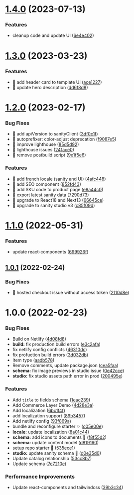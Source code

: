 # [1.4.0](https://github.com/commercelayer/commercelayer-sanity-template/compare/v1.3.0...v1.4.0) (2023-07-13)

### Features

- cleanup code and update UI ([6e4e402](https://github.com/commercelayer/commercelayer-sanity-template/commit/6e4e402630a5ab35cb10d327eb23442b51ce812e))

# [1.3.0](https://github.com/commercelayer/commercelayer-sanity-template/compare/v1.2.0...v1.3.0) (2023-03-23)

### Features

- 🎸 add header card to template UI ([ace1227](https://github.com/commercelayer/commercelayer-sanity-template/commit/ace122739c7a3fa5268b9e87b7f8528a95bcabc9))
- 🎸 update hero description ([dd6f8d8](https://github.com/commercelayer/commercelayer-sanity-template/commit/dd6f8d8e81de94ae4c00013c03766995982dd52c))

# [1.2.0](https://github.com/commercelayer/sanity-template-commercelayer/compare/v1.1.0...v1.2.0) (2023-02-17)

### Bug Fixes

- 🐛 add apiVersion to sanityClient ([3df0c1f](https://github.com/commercelayer/sanity-template-commercelayer/commit/3df0c1f7bc2e9bf00ae36c938eabc992ca8b00f4))
- 🐛 autoprefixer: color-adjust deprecation ([f9087e5](https://github.com/commercelayer/sanity-template-commercelayer/commit/f9087e5e5523f678625499331eb351eb640ab380))
- 🐛 improve lighthouse ([85d5d92](https://github.com/commercelayer/sanity-template-commercelayer/commit/85d5d92dd75102657071e6e9b7c482256d9c81c9))
- 🐛 lighthouse issues ([241ace0](https://github.com/commercelayer/sanity-template-commercelayer/commit/241ace020773dc972bbcaadc3a1d55d2ad871d2b))
- 🐛 remove postbuild script ([9e1f5e6](https://github.com/commercelayer/sanity-template-commercelayer/commit/9e1f5e6bfad8631ec5d4caca071fde1c9b3f6c3d))

### Features

- 🎸 add french locale (sanity and UI) ([4afc448](https://github.com/commercelayer/sanity-template-commercelayer/commit/4afc4486ec641d28d4cb824e2ea9f4929fd5a3fd))
- 🎸 add SEO component ([852fd43](https://github.com/commercelayer/sanity-template-commercelayer/commit/852fd43e9464d1107e1cdb5ded5d1991193cbfac))
- 🎸 add SKU code to product page ([e8a44c0](https://github.com/commercelayer/sanity-template-commercelayer/commit/e8a44c04ad4478d6f175a0638ad5d5908c0ae184))
- 🎸 export latest sanity data ([7290d73](https://github.com/commercelayer/sanity-template-commercelayer/commit/7290d7387a89ef33e9a56dd03ca29ac471bf8c8c))
- 🎸 upgrade to React18 and Next13 ([66645ce](https://github.com/commercelayer/sanity-template-commercelayer/commit/66645ce7ad3821a6bb77814e6fe3e2186b55cf07))
- 🎸 upgrade to sanity studio v3 ([c85f09d](https://github.com/commercelayer/sanity-template-commercelayer/commit/c85f09d0ce39392b509acd8c42a78f69f8a120ea))

# [1.1.0](https://github.com/commercelayer/sanity-template-commercelayer/compare/v1.0.1...v1.1.0) (2022-05-31)

### Features

- update react-components ([699926f](https://github.com/commercelayer/sanity-template-commercelayer/commit/699926ff78c24fb8d50b36bebc720318a3124053))

## [1.0.1](https://github.com/commercelayer/sanity-template-commercelayer/compare/v1.0.0...v1.0.1) (2022-02-24)

### Bug Fixes

- 🐛 hosted checkout issue without access token ([2110d8e](https://github.com/commercelayer/sanity-template-commercelayer/commit/2110d8e6a351ec5e3c6a0894fe337da0edd78a30))

# 1.0.0 (2022-02-23)

### Bug Fixes

- Build on Netlify ([4d08fd8](https://github.com/commercelayer/sanity-template-commercelayer/commit/4d08fd8c7ed0d062bb8953aa3ec2c35826f6b520))
- **build:** fix production build errors ([e3c2afa](https://github.com/commercelayer/sanity-template-commercelayer/commit/e3c2afa33f20c829b99dff01d25577a3ba785417))
- fix netlify config conflicts ([46310dc](https://github.com/commercelayer/sanity-template-commercelayer/commit/46310dcdc2ba5574409bf6f33935049741b3da4d))
- fix profuction build errors ([3d032db](https://github.com/commercelayer/sanity-template-commercelayer/commit/3d032db2ae6f35f4ea8a14f36968c4c013891aba))
- Item type ([aadb578](https://github.com/commercelayer/sanity-template-commercelayer/commit/aadb578dc9b59f41c7c17d1521853efe138b7f4b))
- Remove comments, update package.json ([cea5faa](https://github.com/commercelayer/sanity-template-commercelayer/commit/cea5faa737f722888961e518e161c526c72e8c3e))
- **schema:** fix image previews in studio issue ([0e42cce](https://github.com/commercelayer/sanity-template-commercelayer/commit/0e42cce9c142997d5e9b1358aaeb942c89c84cec))
- **studio:** fix studio assets path error in prod ([200495e](https://github.com/commercelayer/sanity-template-commercelayer/commit/200495ec23a7607c06c82fc2dee5a2d208db4b1b))

### Features

- Add `title` to fields schema ([1eac239](https://github.com/commercelayer/sanity-template-commercelayer/commit/1eac239545d37e12aaf5299e680021cf84fc74b4))
- Add Commerce Layer Demo ([4d28e3a](https://github.com/commercelayer/sanity-template-commercelayer/commit/4d28e3a77502bc3db118fff0da40e154a7acc530))
- Add localization ([6bc1f4f](https://github.com/commercelayer/sanity-template-commercelayer/commit/6bc1f4f6931a0a1214cc23055b325408daeb5270))
- add localization support ([89b3457](https://github.com/commercelayer/sanity-template-commercelayer/commit/89b3457fd389e1ecbf1af0df706a2ff91c8f6764))
- Add netlify config ([93f869a](https://github.com/commercelayer/sanity-template-commercelayer/commit/93f869a77c37d687d6426a86d138258d68a2bcb2))
- bundle and reconfigure starter :sparkles: ([c05e00e](https://github.com/commercelayer/sanity-template-commercelayer/commit/c05e00e1a838586cff89b7f790b56564fc45c5fd))
- **locale:** update localization ([8a01c44](https://github.com/commercelayer/sanity-template-commercelayer/commit/8a01c44a0d6e8f2e584f6b46ec86ec5435881301))
- **schema:** add icons to documents :unicorn: ([f8f55d2](https://github.com/commercelayer/sanity-template-commercelayer/commit/f8f55d209898551c70deb5fd1f48b645310fc4ca))
- **schema:** update content model ([d819160](https://github.com/commercelayer/sanity-template-commercelayer/commit/d8191609aae96ce64ce4973b9bdf0823b6c9858c))
- setup repo starter :unicorn: ([535ece1](https://github.com/commercelayer/sanity-template-commercelayer/commit/535ece1b98adb0f16d1e3a8795e1e22d16289690))
- **studio:** update sanity schema :unicorn: ([d0e35d0](https://github.com/commercelayer/sanity-template-commercelayer/commit/d0e35d02b346ac16fd326a35921883fb9c4976e7))
- Update catalog relationship ([53cc8b7](https://github.com/commercelayer/sanity-template-commercelayer/commit/53cc8b7928dde0f8151cc8d9516e1f99b8f3dd2a))
- Update schema ([7c7210e](https://github.com/commercelayer/sanity-template-commercelayer/commit/7c7210e4320a2569f7c91d9162ee3538e8cdb56b))

### Performance Improvements

- Update react-components and tailwindcss ([39b3c34](https://github.com/commercelayer/sanity-template-commercelayer/commit/39b3c34012a547f59699dab05d2bd913cd200f16))
